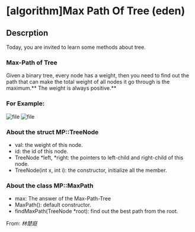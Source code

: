 # [algorithm]Max Path Of Tree (eden)

## Descrption
Today, you are invited to learn some methods about tree.

### Max-Path of Tree
Given a binary tree, every node has a weight, then you need to find out the path that can make the total weight of all nodes it go through is the maximum.** The weight is always positive.**
### For Example:
![file](/api/users/image?path=1043/images/1495031293149.png)
![file](/api/users/image?path=1043/images/1495031298608.png)
### About the struct MP::TreeNode
* val: the weight of this node.
* id: the id of this node.
* TreeNode \*left, \*right: the pointers to left-child and right-child of this node.
* TreeNode(int x, int i): the constructor, initialize all the member.

### About the class MP::MaxPath
* max: The answer of the Max-Path-Tree
* MaxPath(): default constructor.
* findMaxPath(TreeNode \*root): find out the best path from the root.


From: *林楚庭*
